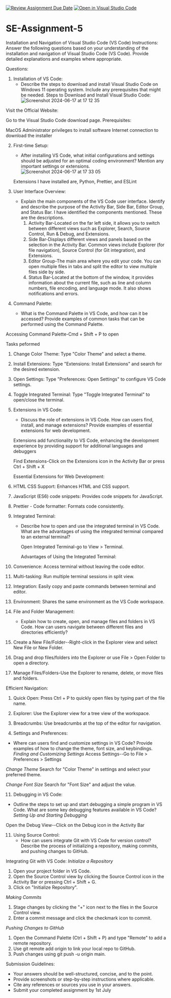 [![Review Assignment Due Date](https://classroom.github.com/assets/deadline-readme-button-22041afd0340ce965d47ae6ef1cefeee28c7c493a6346c4f15d667ab976d596c.svg)](https://classroom.github.com/a/XoLGRbHq)
[![Open in Visual Studio Code](https://classroom.github.com/assets/open-in-vscode-2e0aaae1b6195c2367325f4f02e2d04e9abb55f0b24a779b69b11b9e10269abc.svg)](https://classroom.github.com/online_ide?assignment_repo_id=15282627&assignment_repo_type=AssignmentRepo)
# SE-Assignment-5
Installation and Navigation of Visual Studio Code (VS Code)
 Instructions:
Answer the following questions based on your understanding of the installation and navigation of Visual Studio Code (VS Code). Provide detailed explanations and examples where appropriate.

 Questions:

1. Installation of VS Code:
   - Describe the steps to download and install Visual Studio Code on Windows 11 operating system. Include any prerequisites that might be needed.
  Steps to Download and Install Visual Studio Code:
![Screenshot 2024-06-17 at 17 12 35](https://github.com/Powerlearnproject/se-assignment-5-Adrams10860/assets/150818577/4f6acdf7-309a-48e0-b82b-9f4e94c05a03)

Visit the Official Website:

Go to the Visual Studio Code download page.
Prerequisites:

MacOS
Administrator privileges to install software
Internet connection to download the installer



2. First-time Setup:
   - After installing VS Code, what initial configurations and settings should be adjusted for an optimal coding environment? Mention any important settings or extensions.
  ![Screenshot 2024-06-17 at 17 33 05](https://github.com/Powerlearnproject/se-assignment-5-Adrams10860/assets/150818577/907b77c6-1ae9-40d7-b8f0-87a14eb3cecd)

   Extensions I have installed are,  Python, Prettier, and ESLint

3. User Interface Overview:
   - Explain the main components of the VS Code user interface. Identify and describe the purpose of the Activity Bar, Side Bar, Editor Group, and Status Bar.
     I have identified the components mentioned. These are the descriptions.
     1. Activity Bar-Located on the far left side, it allows you to switch between different views such as Explorer, Search, Source Control, Run & Debug, and Extensions.
     2. Side Bar-Displays different views and panels based on the selection in the Activity Bar. Common views include Explorer (for file navigation), Source Control (for Git integration), and Extensions.
     3. Editor Group-The main area where you edit your code. You can open multiple files in tabs and split the editor to view multiple files side by side.
     4. Status Bar-Located at the bottom of the window, it provides information about the current file, such as line and column numbers, file encoding, and language mode. It also shows notifications and errors.

4. Command Palette:
   - What is the Command Palette in VS Code, and how can it be accessed? Provide examples of common tasks that can be performed using the Command Palette.
  
Accessing Command Palette-Cmd + Shift + P to open

Tasks peformed

1. Change Color Theme: Type "Color Theme" and select a theme.
2. Install Extensions: Type "Extensions: Install Extensions" and search for the desired extension.
3. Open Settings: Type "Preferences: Open Settings" to configure VS Code settings.
4. Toggle Integrated Terminal: Type "Toggle Integrated Terminal" to open/close the terminal.
   

6. Extensions in VS Code:
   - Discuss the role of extensions in VS Code. How can users find, install, and manage extensions? Provide examples of essential extensions for web development.
  
    Extensions add functionality to VS Code, enhancing the development experience by providing support for additional languages and debuggers

   Find Extensions-Click on the Extensions icon in the Activity Bar or press Ctrl + Shift + X
   
   Essential Extensions for Web Development:

1. HTML CSS Support: Enhances HTML and CSS support.
2. JavaScript (ES6) code snippets: Provides code snippets for JavaScript.
3. Prettier - Code formatter: Formats code consistently.

8. Integrated Terminal:
   - Describe how to open and use the integrated terminal in VS Code. What are the advantages of using the integrated terminal compared to an external terminal?
  
     Open Integrated Terminal-go to View > Terminal.

     Advantages of Using the Integrated Terminal:

1. Convenience: Access terminal without leaving the code editor.
2. Multi-tasking: Run multiple terminal sessions in split view.
3. Integration: Easily copy and paste commands between terminal and editor.
4. Environment: Shares the same environment as the VS Code workspace.

9. File and Folder Management:
   - Explain how to create, open, and manage files and folders in VS Code. How can users navigate between different files and directories efficiently?
1. Create a New File/Folder--Right-click in the Explorer view and select New File or New Folder.

2. Drag and drop files/folders into the Explorer or use File > Open Folder to open a directory.

3. Manage Files/Folders-Use the Explorer to rename, delete, or move files and folders.

Efficient Navigation:
1. Quick Open: Press Ctrl + P to quickly open files by typing part of the file name.
2. Explorer: Use the Explorer view for a tree view of the workspace.
3. Breadcrumbs: Use breadcrumbs at the top of the editor for navigation.


 10. Settings and Preferences:
   - Where can users find and customize settings in VS Code? Provide examples of how to change the theme, font size, and keybindings.
*Finding and Customizing Settings*
Access Settings--Go to File > Preferences > Settings

*Change Theme*
Search for "Color Theme" in settings and select your preferred theme.

*Change Font Size*
Search for "Font Size" and adjust the value.

11. Debugging in VS Code:
   - Outline the steps to set up and start debugging a simple program in VS Code. What are some key debugging features available in VS Code?
*Setting Up and Starting Debugging*

Open the Debug View--Click on the Debug icon in the Activity Bar 



11. Using Source Control:
    - How can users integrate Git with VS Code for version control? Describe the process of initializing a repository, making commits, and pushing changes to GitHub.


   Integrating Git with VS Code:
*Initialize a Repository*

1. Open your project folder in VS Code.
2. Open the Source Control view by clicking the Source Control icon in the Activity Bar or pressing Ctrl + Shift + G.
3. Click on "Initialize Repository".

*Making Commits*

1. Stage changes by clicking the "+" icon next to the files in the Source Control view.
2. Enter a commit message and click the checkmark icon to commit.

*Pushing Changes to GitHub*

1. Open the Command Palette (Ctrl + Shift + P) and type "Remote" to add a remote repository.
2. Use git remote add origin <repository-url> to link your local repo to GitHub.
3. Push changes using git push -u origin main.

 Submission Guidelines:
- Your answers should be well-structured, concise, and to the point.
- Provide screenshots or step-by-step instructions where applicable.
- Cite any references or sources you use in your answers.
- Submit your completed assignment by 1st July 

